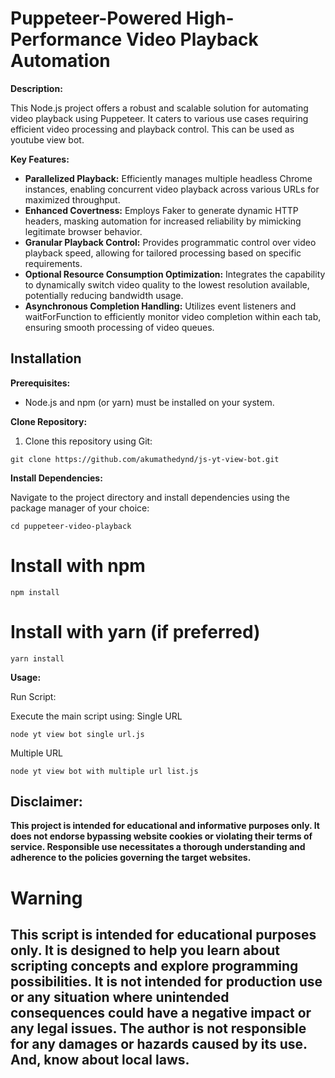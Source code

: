 # Puppeteer-Powered High-Performance Video Playback Automation

**Description:**

This Node.js project offers a robust and scalable solution for automating video playback using Puppeteer. It caters to various use cases requiring efficient video processing and playback control. This can be used as youtube view bot.

**Key Features:**

* **Parallelized Playback:** Efficiently manages multiple headless Chrome instances, enabling concurrent video playback across various URLs for maximized throughput.
* **Enhanced Covertness:** Employs Faker to generate dynamic HTTP headers, masking automation for increased reliability by mimicking legitimate browser behavior.
* **Granular Playback Control:** Provides programmatic control over video playback speed, allowing for tailored processing based on specific requirements.
* **Optional Resource Consumption Optimization:** Integrates the capability to dynamically switch video quality to the lowest resolution available, potentially reducing bandwidth usage.
* **Asynchronous Completion Handling:** Utilizes event listeners and waitForFunction to efficiently monitor video completion within each tab, ensuring smooth processing of video queues.

## Installation

**Prerequisites:**

* Node.js and npm (or yarn) must be installed on your system.

**Clone Repository:**

1. Clone this repository using Git:

```
git clone https://github.com/akumathedynd/js-yt-view-bot.git
```

**Install Dependencies:**

Navigate to the project directory and install dependencies using the package manager of your choice:

```
cd puppeteer-video-playback
```
# Install with npm
```
npm install
```
# Install with yarn (if preferred)
```
yarn install
```


**Usage:**

Run Script:

Execute the main script using:
Single URL

```
node yt view bot single url.js
```

Multiple URL

```
node yt view bot with multiple url list.js
```


## Disclaimer:

**This project is intended for educational and informative purposes only. It does not endorse bypassing website cookies or violating their terms of service. Responsible use necessitates a thorough understanding and adherence to the policies governing the target websites.**


# Warning

## This script is intended for educational purposes only. It is designed to help you learn about scripting concepts and explore programming possibilities. It is not intended for production use or any situation where unintended consequences could have a negative impact or any legal issues.  The author is not responsible for any damages or hazards caused by its use. And, know about local laws.
